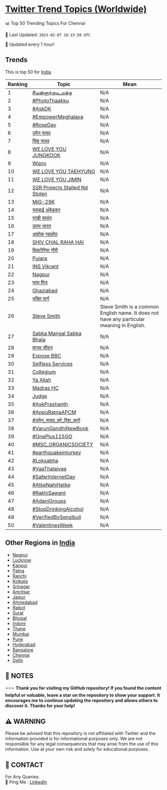 [Twitter Trend Topics (Worldwide)](https://github.com/ErcinDedeoglu/Twitter-Trend-Topics)
==========


📊 Top 50 Trending Topics For Chennai

📆 Last Updated: `2023-02-07 10:15:50 UTC`

🔧 Updated every 1 hour!


## Trends

This is top 50 for [India](</India>)

| Ranking | Topic | Mean |
| ------- | ------------ | ------------ |
| 1 | [#மன்னார்குடி_மக்கு](http://twitter.com/search?q=%23%e0%ae%ae%e0%ae%a9%e0%af%8d%e0%ae%a9%e0%ae%be%e0%ae%b0%e0%af%8d%e0%ae%95%e0%af%81%e0%ae%9f%e0%ae%bf_%e0%ae%ae%e0%ae%95%e0%af%8d%e0%ae%95%e0%af%81) | N/A |
| 2 | [#PhotoThaakku](http://twitter.com/search?q=%23PhotoThaakku) | N/A |
| 3 | [#AskDK](http://twitter.com/search?q=%23AskDK) | N/A |
| 4 | [#EmpowerMeghalaya](http://twitter.com/search?q=%23EmpowerMeghalaya) | N/A |
| 5 | [#RoseDay](http://twitter.com/search?q=%23RoseDay) | N/A |
| 6 | [उपेन यादव](http://twitter.com/search?q=%e0%a4%89%e0%a4%aa%e0%a5%87%e0%a4%a8+%e0%a4%af%e0%a4%be%e0%a4%a6%e0%a4%b5) | N/A |
| 7 | [सिंह यादव](http://twitter.com/search?q=%e0%a4%b8%e0%a4%bf%e0%a4%82%e0%a4%b9+%e0%a4%af%e0%a4%be%e0%a4%a6%e0%a4%b5) | N/A |
| 8 | [WE LOVE YOU JUNGKOOK](http://twitter.com/search?q=WE+LOVE+YOU+JUNGKOOK) | N/A |
| 9 | [Wipro](http://twitter.com/search?q=Wipro) | N/A |
| 10 | [WE LOVE YOU TAEHYUNG](http://twitter.com/search?q=WE+LOVE+YOU+TAEHYUNG) | N/A |
| 11 | [WE LOVE YOU JIMIN](http://twitter.com/search?q=WE+LOVE+YOU+JIMIN) | N/A |
| 12 | [SSR Projects Stalled Nd Stolen](http://twitter.com/search?q=SSR+Projects+Stalled+Nd+Stolen) | N/A |
| 13 | [MiG-29K](http://twitter.com/search?q=MiG-29K) | N/A |
| 14 | [रमाबाई अंबेडकर](http://twitter.com/search?q=%e0%a4%b0%e0%a4%ae%e0%a4%be%e0%a4%ac%e0%a4%be%e0%a4%88+%e0%a4%85%e0%a4%82%e0%a4%ac%e0%a5%87%e0%a4%a1%e0%a4%95%e0%a4%b0) | N/A |
| 15 | [राखी सावंत](http://twitter.com/search?q=%e0%a4%b0%e0%a4%be%e0%a4%96%e0%a5%80+%e0%a4%b8%e0%a4%be%e0%a4%b5%e0%a4%82%e0%a4%a4) | N/A |
| 16 | [उत्तर भारत](http://twitter.com/search?q=%e0%a4%89%e0%a4%a4%e0%a5%8d%e0%a4%a4%e0%a4%b0+%e0%a4%ad%e0%a4%be%e0%a4%b0%e0%a4%a4) | N/A |
| 17 | [अशोक गहलोत](http://twitter.com/search?q=%e0%a4%85%e0%a4%b6%e0%a5%8b%e0%a4%95+%e0%a4%97%e0%a4%b9%e0%a4%b2%e0%a5%8b%e0%a4%a4) | N/A |
| 18 | [SHIV CHAL RAHA HAI](http://twitter.com/search?q=SHIV+CHAL+RAHA+HAI) | N/A |
| 19 | [विक्टोरिया गौरी](http://twitter.com/search?q=%e0%a4%b5%e0%a4%bf%e0%a4%95%e0%a5%8d%e0%a4%9f%e0%a5%8b%e0%a4%b0%e0%a4%bf%e0%a4%af%e0%a4%be+%e0%a4%97%e0%a5%8c%e0%a4%b0%e0%a5%80) | N/A |
| 20 | [Pujara](http://twitter.com/search?q=Pujara) | N/A |
| 21 | [INS Vikrant](http://twitter.com/search?q=INS+Vikrant) | N/A |
| 22 | [Nagpur](http://twitter.com/search?q=Nagpur) | N/A |
| 23 | [परम मित्र](http://twitter.com/search?q=%e0%a4%aa%e0%a4%b0%e0%a4%ae+%e0%a4%ae%e0%a4%bf%e0%a4%a4%e0%a5%8d%e0%a4%b0) | N/A |
| 24 | [Ghaziabad](http://twitter.com/search?q=Ghaziabad) | N/A |
| 25 | [भक्ति मार्ग](http://twitter.com/search?q=%e0%a4%ad%e0%a4%95%e0%a5%8d%e0%a4%a4%e0%a4%bf+%e0%a4%ae%e0%a4%be%e0%a4%b0%e0%a5%8d%e0%a4%97) | N/A |
| 26 | [Steve Smith](http://twitter.com/search?q=Steve+Smith) | Steve Smith is a common English name. It does not have any particular meaning in English. |
| 27 | [Sabka Mangal Sabka Bhala](http://twitter.com/search?q=Sabka+Mangal+Sabka+Bhala) | N/A |
| 28 | [मानव जीवन](http://twitter.com/search?q=%e0%a4%ae%e0%a4%be%e0%a4%a8%e0%a4%b5+%e0%a4%9c%e0%a5%80%e0%a4%b5%e0%a4%a8) | N/A |
| 29 | [Expose BBC](http://twitter.com/search?q=Expose+BBC) | N/A |
| 30 | [Selfless Services](http://twitter.com/search?q=Selfless+Services) | N/A |
| 31 | [Collegium](http://twitter.com/search?q=Collegium) | N/A |
| 32 | [Ya Allah](http://twitter.com/search?q=Ya+Allah) | N/A |
| 33 | [Madras HC](http://twitter.com/search?q=Madras+HC) | N/A |
| 34 | [Judge](http://twitter.com/search?q=Judge) | N/A |
| 35 | [#AskPrashanth](http://twitter.com/search?q=%23AskPrashanth) | N/A |
| 36 | [#AppuRatnaAPCM](http://twitter.com/search?q=%23AppuRatnaAPCM) | N/A |
| 37 | [#उपेन_यादव_को_रिहा_करो](http://twitter.com/search?q=%23%e0%a4%89%e0%a4%aa%e0%a5%87%e0%a4%a8_%e0%a4%af%e0%a4%be%e0%a4%a6%e0%a4%b5_%e0%a4%95%e0%a5%8b_%e0%a4%b0%e0%a4%bf%e0%a4%b9%e0%a4%be_%e0%a4%95%e0%a4%b0%e0%a5%8b) | N/A |
| 38 | [#VarunGandhiNewBook](http://twitter.com/search?q=%23VarunGandhiNewBook) | N/A |
| 39 | [#OnePlus115GO](http://twitter.com/search?q=%23OnePlus115GO) | N/A |
| 40 | [#MSC_ORGANICSOCIETY](http://twitter.com/search?q=%23MSC_ORGANICSOCIETY) | N/A |
| 41 | [#earthquakeinturkey](http://twitter.com/search?q=%23earthquakeinturkey) | N/A |
| 42 | [#Loksabha](http://twitter.com/search?q=%23Loksabha) | N/A |
| 43 | [#VaaThalaivaa](http://twitter.com/search?q=%23VaaThalaivaa) | N/A |
| 44 | [#SaferInternetDay](http://twitter.com/search?q=%23SaferInternetDay) | N/A |
| 45 | [#AtkeNahiHatke](http://twitter.com/search?q=%23AtkeNahiHatke) | N/A |
| 46 | [#RakhiSawant](http://twitter.com/search?q=%23RakhiSawant) | N/A |
| 47 | [#AdaniGroups](http://twitter.com/search?q=%23AdaniGroups) | N/A |
| 48 | [#StopDrinkingAlcohol](http://twitter.com/search?q=%23StopDrinkingAlcohol) | N/A |
| 49 | [#VerifiedBySensibull](http://twitter.com/search?q=%23VerifiedBySensibull) | N/A |
| 50 | [#ValentinesWeek](http://twitter.com/search?q=%23ValentinesWeek) | N/A |



## Other Regions in [India](</India>)

* [Nagpur](</India/Nagpur.md>)
* [Lucknow](</India/Lucknow.md>)
* [Kanpur](</India/Kanpur.md>)
* [Patna](</India/Patna.md>)
* [Ranchi](</India/Ranchi.md>)
* [Kolkata](</India/Kolkata.md>)
* [Srinagar](</India/Srinagar.md>)
* [Amritsar](</India/Amritsar.md>)
* [Jaipur](</India/Jaipur.md>)
* [Ahmedabad](</India/Ahmedabad.md>)
* [Rajkot](</India/Rajkot.md>)
* [Surat](</India/Surat.md>)
* [Bhopal](</India/Bhopal.md>)
* [Indore](</India/Indore.md>)
* [Thane](</India/Thane.md>)
* [Mumbai](</India/Mumbai.md>)
* [Pune](</India/Pune.md>)
* [Hyderabad](</India/Hyderabad.md>)
* [Bangalore](</India/Bangalore.md>)
* [Chennai](</India/Chennai.md>)
* [Delhi](</India/Delhi.md>)



## 📝 NOTES

⭐⭐⭐ **Thank you for visiting my GitHub repository! If you found the content helpful or valuable, leave a star on the repository to show your support. It encourages me to continue updating the repository and allows others to discover it. Thanks for your help!**


## ⚠️ WARNING

Please be advised that this repository is not affiliated with Twitter and the information provided is for informational purposes only. We are not responsible for any legal consequences that may arise from the use of this information. Use at your own risk and solely for educational purposes.


## 📨 CONTACT

 For Any Queries:  
            🏓 Ping Me : [LinkedIn](https://www.linkedin.com/in/ercindedeoglu/)
